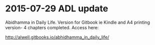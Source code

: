 
# 2015-07-29 ADL update

Abidhamma in Daily Life. Version for Gitbook ie Kindle and A4 printing version- 4 chapters completed.
Access here:

http://alwell.gitbooks.io/abhidhamma_in_daily_life/
